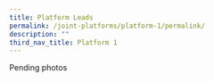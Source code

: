 ```yaml
---
title: Platform Leads
permalink: /joint-platforms/platform-1/permalink/
description: ""
third_nav_title: Platform 1
---
```

Pending photos